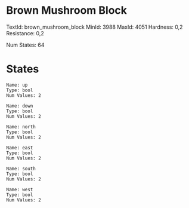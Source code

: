 # Brown Mushroom Block
TextId: brown_mushroom_block
MinId: 3988
MaxId: 4051
Hardness: 0,2
Resistance: 0,2

Num States: 64
# States
```
Name: up
Type: bool
Num Values: 2

Name: down
Type: bool
Num Values: 2

Name: north
Type: bool
Num Values: 2

Name: east
Type: bool
Num Values: 2

Name: south
Type: bool
Num Values: 2

Name: west
Type: bool
Num Values: 2
```